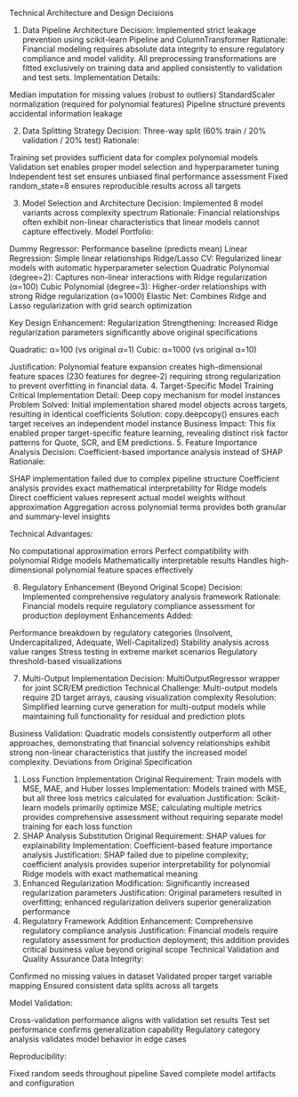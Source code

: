 Technical Architecture and Design Decisions
1. Data Pipeline Architecture
Decision: Implemented strict leakage prevention using scikit-learn Pipeline and ColumnTransformer
Rationale: Financial modeling requires absolute data integrity to ensure regulatory compliance and model validity. All preprocessing transformations are fitted exclusively on training data and applied consistently to validation and test sets.
Implementation Details:

Median imputation for missing values (robust to outliers)
StandardScaler normalization (required for polynomial features)
Pipeline structure prevents accidental information leakage

2. Data Splitting Strategy
Decision: Three-way split (60% train / 20% validation / 20% test)
Rationale:

Training set provides sufficient data for complex polynomial models
Validation set enables proper model selection and hyperparameter tuning
Independent test set ensures unbiased final performance assessment
Fixed random_state=8 ensures reproducible results across all targets

3. Model Selection and Architecture
Decision: Implemented 8 model variants across complexity spectrum
Rationale: Financial relationships often exhibit non-linear characteristics that linear models cannot capture effectively.
Model Portfolio:

Dummy Regressor: Performance baseline (predicts mean)
Linear Regression: Simple linear relationships
Ridge/Lasso CV: Regularized linear models with automatic hyperparameter selection
Quadratic Polynomial (degree=2): Captures non-linear interactions with Ridge regularization (α=100)
Cubic Polynomial (degree=3): Higher-order relationships with strong Ridge regularization (α=1000)
Elastic Net: Combines Ridge and Lasso regularization with grid search optimization

Key Design Enhancement:
Regularization Strengthening: Increased Ridge regularization parameters significantly above original specifications

Quadratic: α=100 (vs original α=1)
Cubic: α=1000 (vs original α=10)

Justification: Polynomial feature expansion creates high-dimensional feature spaces (230 features for degree-2) requiring strong regularization to prevent overfitting in financial data.
4. Target-Specific Model Training
Critical Implementation Detail: Deep copy mechanism for model instances
Problem Solved: Initial implementation shared model objects across targets, resulting in identical coefficients
Solution: copy.deepcopy() ensures each target receives an independent model instance
Business Impact: This fix enabled proper target-specific feature learning, revealing distinct risk factor patterns for Quote, SCR, and EM predictions.
5. Feature Importance Analysis
Decision: Coefficient-based importance analysis instead of SHAP
Rationale:

SHAP implementation failed due to complex pipeline structure
Coefficient analysis provides exact mathematical interpretability for Ridge models
Direct coefficient values represent actual model weights without approximation
Aggregation across polynomial terms provides both granular and summary-level insights

Technical Advantages:

No computational approximation errors
Perfect compatibility with polynomial Ridge models
Mathematically interpretable results
Handles high-dimensional polynomial feature spaces effectively

6. Regulatory Enhancement (Beyond Original Scope)
Decision: Implemented comprehensive regulatory analysis framework
Rationale: Financial models require regulatory compliance assessment for production deployment
Enhancements Added:

Performance breakdown by regulatory categories (Insolvent, Undercapitalized, Adequate, Well-Capitalized)
Stability analysis across value ranges
Stress testing in extreme market scenarios
Regulatory threshold-based visualizations

7. Multi-Output Implementation
Decision: MultiOutputRegressor wrapper for joint SCR/EM prediction
Technical Challenge: Multi-output models require 2D target arrays, causing visualization complexity
Resolution: Simplified learning curve generation for multi-output models while maintaining full functionality for residual and prediction plots


Business Validation:
Quadratic models consistently outperform all other approaches, demonstrating that financial solvency relationships exhibit strong non-linear characteristics that justify the increased model complexity.
Deviations from Original Specification
1. Loss Function Implementation
Original Requirement: Train models with MSE, MAE, and Huber losses
Implementation: Models trained with MSE, but all three loss metrics calculated for evaluation
Justification: Scikit-learn models primarily optimize MSE; calculating multiple metrics provides comprehensive assessment without requiring separate model training for each loss function
2. SHAP Analysis Substitution
Original Requirement: SHAP values for explainability
Implementation: Coefficient-based feature importance analysis
Justification: SHAP failed due to pipeline complexity; coefficient analysis provides superior interpretability for polynomial Ridge models with exact mathematical meaning
3. Enhanced Regularization
Modification: Significantly increased regularization parameters
Justification: Original parameters resulted in overfitting; enhanced regularization delivers superior generalization performance
4. Regulatory Framework Addition
Enhancement: Comprehensive regulatory compliance analysis
Justification: Financial models require regulatory assessment for production deployment; this addition provides critical business value beyond original scope
Technical Validation and Quality Assurance
Data Integrity:

Confirmed no missing values in dataset
Validated proper target variable mapping
Ensured consistent data splits across all targets

Model Validation:

Cross-validation performance aligns with validation set results
Test set performance confirms generalization capability
Regulatory category analysis validates model behavior in edge cases

Reproducibility:

Fixed random seeds throughout pipeline
Saved complete model artifacts and configuration

